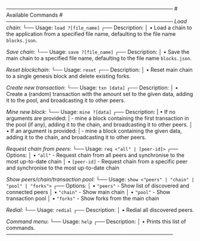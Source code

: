 ─────────────────────────────────────────────
    # Available Commands #
─────────────────────────────────────────────
  *Load chain*:
└── Usage: `load ?[file_name]`
┌── Description:
│     • Load a chain to the application from a specified file name, defaulting to the file name `blocks.json`.

  *Save chain*:
└── Usage: `save ?[file_name]`
┌── Description:
│     • Save the main chain to a specified file name, defaulting to the file name `blocks.json`.

  *Reset blockchain*:
└── Usage: `reset`
┌── Description:
│     • Reset main chain to a single genesis block and delete existing forks.

  *Create new transaction*:
└── Usage: `txn [data]`
┌── Description:
│     • Create a (random) transaction with the amount set to the given data, adding it to the pool, and broadcasting it to other peers.

  *Mine new block*:
└── Usage: `mine ?[data]`
┌── Description:
|     • If no arguments are provided:
|       -  mine a block containing the first transaction in the pool (if any), adding it to the chain, and broadcasting it to other peers.
│     • If an argument is provided:
|       -  mine a block containing the given data, adding it to the chain, and broadcasting it to other peers.

  *Request chain from peers*:
└── Usage: `req <"all" | [peer-id]>`
┌── Options:
│     • `"all"`      - Request chain from all peers and synchronise to the most up-to-date chain
│     • `[peer-id]`  - Request chain from a specific peer and synchronise to the most up-to-date chain

  *Show peers/chain/transaction pool*:
└── Usage: `show <"peers" | "chain" | "pool" | "forks">`
┌── Options:
│     • `"peers"`   - Show list of discovered and connected peers
│     • `"chain"`   - Show main chain
│     • `"pool"`    - Show transaction pool
│     • `"forks"`   - Show forks from the main chain

  *Redial*:
└── Usage: `redial`
┌── Description:
│     • Redial all discovered peers.

  *Command menu*:
└── Usage: `help`
┌── Description:
│     • Prints this list of commands.
─────────────────────────────────────────────